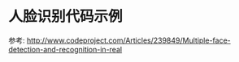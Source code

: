 # 人脸识别代码示例

参考: http://www.codeproject.com/Articles/239849/Multiple-face-detection-and-recognition-in-real